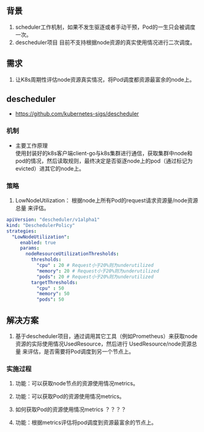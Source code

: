 ## 背景
1. scheduler工作机制，如果不发生驱逐或者手动干预，Pod的一生只会被调度一次。
2. descheduler项目 目前不支持根据node资源的真实使用情况进行二次调度。

## 需求
1. 让K8s周期性评估node资源真实情况，将Pod调度都资源最富余的node上。

## descheduler
- https://github.com/kubernetes-sigs/descheduler
### 机制
- 主要工作原理  
使用封装好的k8s客户端client-go与k8s集群进行通信，获取集群中node和pod的情况，然后读取规则，最终决定是否驱逐node上的pod（通过标记为evicted）进其它的node上。

### 策略
1. LowNodeUtilization： 根据node上所有Pod的request请求资源量/node资源总量 来评估。
```yaml
apiVersion: "descheduler/v1alpha1"
kind: "DeschedulerPolicy"
strategies:
  "LowNodeUtilization":
     enabled: true
     params:
       nodeResourceUtilizationThresholds:
         thresholds:
           "cpu" : 20 # Request小于20%则为underutilized
           "memory": 20 # Request小于20%则为underutilized
           "pods": 20 # Request小于20%则为underutilized
         targetThresholds:
           "cpu" : 50
           "memory": 50
           "pods": 50
```

## 解决方案

1. 基于descheduler项目，通过调用其它工具（例如Prometheus）来获取node资源的实际使用情况UsedResource，然后进行 UsedResource/node资源总量 来评估，是否需要将Pod调度到另一个节点上。

### 实施过程
1. 功能：可以获取node节点的资源使用情况metrics。 
2. 功能：可以获取Pod的资源使用情况metrics。 

3. 如何获取Pod的资源使用情况metrics ？？？？

3. 功能：根据metrics评估将pod调度到资源最富余的节点上。 
